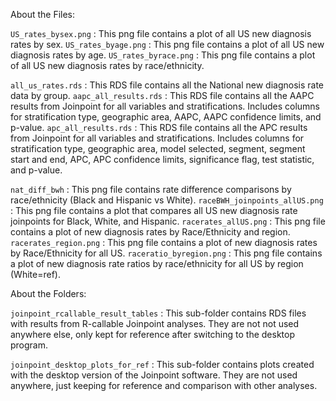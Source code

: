 About the Files:

`US_rates_bysex.png` : This png file contains a plot of all US new diagnosis rates by sex.
`US_rates_byage.png` : This png file contains a plot of all US new diagnosis rates by age.
`US_rates_byrace.png` : This png file contains a plot of all US new diagnosis rates by race/ethnicity.

`all_us_rates.rds` : This RDS file contains all the National new diagnosis rate data by group.
`aapc_all_results.rds` : This RDS file contains all the AAPC results from Joinpoint for all variables and stratifications. Includes columns for stratification type, geographic area, AAPC, AAPC confidence limits, and p-value.
`apc_all_results.rds` : This RDS file contains all the APC results from Joinpoint for all variables and stratifications. Includes columns for stratification type, geographic area, model selected, segment, segment start and end, APC, APC confidence limits, significance flag, test statistic, and p-value.

`nat_diff_bwh` : This png file contains rate difference comparisons by race/ethnicity (Black and Hispanic vs White).
`raceBWH_joinpoints_allUS.png` : This png file contains a plot that compares all US new diagnosis rate joinpoints for Black, White, and Hispanic. 
`racerates_allUS.png` : This png file contains a plot of new diagnosis rates by Race/Ethnicity and region.
`racerates_region.png` : This png file contains a plot of new diagnosis rates by Race/Ethnicity for all US.
`raceratio_byregion.png` : This png file contains a plot of new diagnosis rate ratios by race/ethnicity for all US by region (White=ref).


About the Folders:

`joinpoint_rcallable_result_tables` : This sub-folder contains RDS files with results from R-callable Joinpoint analyses. They are not not used anywhere else, only kept for reference after switching to the desktop program.

`joinpoint_desktop_plots_for_ref` : This sub-folder contains plots created with the desktop version of the Joinpoint software. They are not used anywhere, just keeping for reference and comparison with other analyses. 
